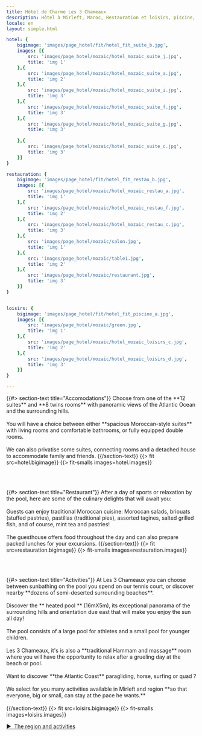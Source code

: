 ```yaml
---
title: Hôtel de Charme Les 3 Chameaux
description: Hôtel à Mirleft, Maroc, Restauration et loisirs, piscine, tennis, hammam...
locale: en
layout: simple.html

hotel: {
    bigimage: 'images/page_hotel/fit/hotel_fit_suite_b.jpg',
    images: [{
        src: 'images/page_hotel/mozaic/hotel_mozaic_suite_j.jpg',
        title: 'img 1'
    },{
        src: 'images/page_hotel/mozaic/hotel_mozaic_suite_a.jpg',
        title: 'img 2'
    },{
        src: 'images/page_hotel/mozaic/hotel_mozaic_suite_i.jpg',
        title: 'img 3'
    },{
        src: 'images/page_hotel/mozaic/hotel_mozaic_suite_f.jpg',
        title: 'img 3'
    },{
        src: 'images/page_hotel/mozaic/hotel_mozaic_suite_g.jpg',
        title: 'img 3'
        
    },{
        src: 'images/page_hotel/mozaic/hotel_mozaic_suite_c.jpg',
        title: 'img 3'
    }]
}

restauration: {
    bigimage: 'images/page_hotel/fit/hotel_fit_restau_b.jpg',
    images: [{
        src: 'images/page_hotel/mozaic/hotel_mozaic_restau_a.jpg',
        title: 'img 1'
    },{
        src: 'images/page_hotel/mozaic/hotel_mozaic_restau_f.jpg',
        title: 'img 2'
    },{
        src: 'images/page_hotel/mozaic/hotel_mozaic_restau_c.jpg',
        title: 'img 3'
    },{
        src: 'images/page_hotel/mozaic/salon.jpg',
        title: 'img 1'
    },{
        src: 'images/page_hotel/mozaic/table1.jpg',
        title: 'img 2'
    },{
        src: 'images/page_hotel/mozaic/restaurant.jpg',
        title: 'img 3'
    }]
}


loisirs: {
    bigimage: 'images/page_hotel/fit/hotel_fit_piscine_a.jpg',
    images: [{
        src: 'images/page_hotel/mozaic/green.jpg',
        title: 'img 1'
    },{
        src: 'images/page_hotel/mozaic/hotel_mozaic_loisirs_c.jpg',
        title: 'img 2'
    },{
        src: 'images/page_hotel/mozaic/hotel_mozaic_loisirs_d.jpg',
        title: 'img 3'
    }]
}

---
```




<a name="hotel" class="anchor-offset"/>
{{#> section-text title="Accomodations"}}
Choose from one of the **12 suites** and **8 twins rooms** with panoramic views of the Atlantic Ocean and the surrounding hills.
<br><br>
You will have a choice between either **spacious Moroccan-style suites** with living rooms and comfortable bathrooms, or fully equipped double rooms.
<br><br>
We can also privatise some suites, connecting rooms and a detached house to accommodate family and friends.
{{/section-text}}
{{> fit src=hotel.bigimage}}
{{> fit-smalls images=hotel.images}}

<br><br>

<a name="restauration" class="anchor-offset"/>
{{#> section-text title="Restaurant"}}
After a day of sports or relaxation by the pool, here are some of the culinary delights that will await you:
<br><br>
Guests can enjoy traditional Moroccan cuisine: Moroccan salads, briouats (stuffed pastries), pastillas (traditional pies), assorted tagines, salted grilled fish, and of course, mint tea and pastries!
<br><br>
The guesthouse offers food throughout the day and can also prepare packed lunches for your excursions.
{{/section-text}}
{{> fit src=restauration.bigimage}}
{{> fit-smalls images=restauration.images}}

<br><br>

<a name="loisirs" class="anchor-offset"/>
{{#> section-text title="Activities"}}
At Les 3 Chameaux you can choose between sunbathing on the pool you spend on our tennis court, or discover nearby **dozens of semi-deserted surrounding beaches**.
<br><br>
Discover the ** heated pool ** (16mX5m), its exceptional panorama of the surrounding hills and orientation due east that will make you enjoy the sun all day!
<br><br>
The pool consists of a large pool for athletes and a small pool for younger children.
<br><br>
Les 3 Chameaux, it's is also a **traditional Hammam and massage** room where you will have the opportunity to relax after a grueling day at the beach or pool.
<br><br>
Want to discover **the Atlantic Coast** paragliding, horse, surfing or quad ?
<br><br>
We select for you many activities available in Mirleft and region **so that everyone, big or small, can stay at the pace he wants.**
<br><br>
{{/section-text}}
{{> fit src=loisirs.bigimage}}
{{> fit-smalls images=loisirs.images}}

<a class="button fit" href="{{link 'region#region'}}" style="cursor: pointer;">▶&nbsp;&nbsp;The region and activities</a>